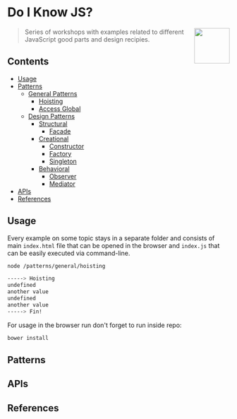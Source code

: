 # Do I Know JS?

> <img src="http://www.w3devcampus.com/wp-content/uploads/logoAndOther/logo_JavaScript.png" width="80" align="right"> Series of workshops with examples related to different JavaScript good parts and design recipies. 

## Contents

- [Usage](#usage)
- [Patterns](#patterns)
    - [General Patterns](#general)
        - [Hoisting]()
        - [Access Global]()
    - [Design Patterns]()
        - [Structural]()
            - [Facade]()
        - [Creational]()
            - [Constructor]()
            - [Factory]()
            - [Singleton]()
        - [Behavioral]()
            - [Observer]()
            - [Mediator]()
- [APIs](#apis)
- [References](#references)

## Usage

Every example on some topic stays in a separate folder and consists of main `index.html` file that can be opened in the browser and `index.js` that can be easily executed via command-line. 

```bash
node /patterns/general/hoisting

-----> Hoisting
undefined
another value
undefined
another value
-----> Fin!
```

For usage in the browser run don't forget to run inside repo:

```bash
bower install
```

## Patterns

## APIs

## References

